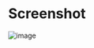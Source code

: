 # Screenshot

![image](https://github.com/user-attachments/assets/2d19e781-c9d0-4fbd-998f-afc7046335ac)
